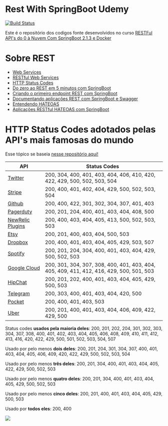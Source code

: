 # Rest With SpringBoot Udemy

[![Build Status](https://travis-ci.org/leandrocgsi/RestWithSpringBootUdemy.svg?branch=master)](https://travis-ci.org/leandrocgsi/RestWithSpringBootUdemy)

Este é o repositório dos codigos fonte desenvolvidos no curso [RESTFul API's do 0 à Nuvem Com SpringBoot 2.1.3 e Docker](https://www.udemy.com/restful-apis-do-0-a-nuvem-com-springboot-e-docker/?couponCode=GTHB_FLASH_SALE2019)

# Sobre REST

* [Web Services](http://www.semeru.com.br/blog/web-services/)
* [RESTful Web Services](http://www.semeru.com.br/blog/restful-web-services/)
* [HTTP Status Codes](http://www.semeru.com.br/blog/http-status-codes-em-servicos-rest/)
* [Do zero ao REST em 5 minutos com SpringBoot](http://www.semeru.com.br/blog/do-zero-ao-rest-em-5-minutos-com-springboot/)
* [Criando o primeiro endpoint REST com SpringBoot](http://www.semeru.com.br/blog/criando-o-primeiro-endpoint-rest-com-springboot/)
* [Documentando aplicações REST com SpringBoot e Swagger](http://www.semeru.com.br/blog/documentando-aplicacoes-restfull-com-springboot-e-swagger/)
* [Entendendo HATEOAS](http://www.semeru.com.br/blog/entendendo_hateoas/)
* [Aplicações RESTful HATEOAS com SpringBoot](http://www.semeru.com.br/blog/aplicacoes-restfull-hateoas-com-springboot/)


# HTTP Status Codes adotados pelas API's mais famosas do mundo

Esse tópico se baseia [nesse repositório aqui!](https://gist.github.com/vkostyukov/32c84c0c01789425c29a#file-statuses-md)

|API                   | Status Codes                                                                             |
|----------------------|------------------------------------------------------------------------------------------|
|[Twitter][tw]         | 200, 304, 400, 401, 403, 404, 406, 410, 420, 422, 429, 500, 502, 503, 504                |
|[Stripe][stripe]      | 200, 400, 401, 402, 404, 429, 500, 502, 503, 504                                         |
|[Github][gh]          | 200, 400, 422, 301, 302, 304, 307, 401, 403                                              |
|[Pagerduty][pd]       | 200, 201, 204, 400, 401, 403, 404, 408, 500                                              |
|[NewRelic Plugins][nr]| 200, 400, 403, 404, 405, 413, 500, 502, 503, 503                                         |
|[Etsy][etsy]          | 200, 201, 400, 403, 404, 500, 503                                                        |
|[Dropbox][db]         | 200, 400, 401, 403, 404, 405, 429, 503, 507                                              |
|[Spotify][spf]        | 200, 201, 204, 304, 400, 401, 403, 404, 429, 500, 502, 503                               |
|[Google Cloud][gc]    | 200, 301, 304, 307, 308, 400, 401, 403, 404, 405, 409, 411, 412, 416, 429, 500, 501, 503 |
|[HipChat][hc]         | 200, 201, 202, 400, 401, 403, 404, 405, 429, 500, 503                                    |
|[Telegram][tg]        | 200, 303, 400, 401, 403, 404, 420, 500                                                   |
|[Pocket][pk]          | 200, 400, 401, 403, 503                                                                  |
|[Uber][ub]            | 200, 201, 400, 401, 403, 404, 406, 409, 422, 429, 500                                    |


Status codes **usados pela maioria deles**: 200, 201, 202, 204, 301, 302, 303, 304, 307, 308, 400, 401, 402, 403, 404, 405, 406, 408, 409, 410, 411, 412, 413, 416, 420, 422, 429, 500, 501, 502, 503, 504, 507

Usado por pelo menos **dois deles**: 200, 201, 204, 301, 304, 307, 400, 401, 403, 404, 405, 406, 409, 420, 422, 429, 500, 502, 503, 504

Usado por pelo menos **três deles**: 200, 201, 304, 400, 401, 403, 404, 405, 422, 429, 500, 502, 503

Usado por pelo menos **quatro deles**: 200, 201, 304, 400, 401, 403, 404, 405, 429, 500, 502, 503

Usado por pelo menos **cinco deles**: 200, 201, 400, 401, 403, 404, 405, 429, 500, 503

Usado por **todos eles**: 200, 400

[tw]: https://dev.twitter.com/overview/api/response-codes
[stripe]: https://stripe.com/docs/api#errors
[gh]: https://developer.github.com/v3/#client-errors
[pd]: https://developer.pagerduty.com/documentation/rest/errors
[nr]: https://docs.newrelic.com/docs/plugins/plugin-developer-resources/developer-reference/plugin-api-responses-error-codes
[etsy]: https://www.etsy.com/developers/documentation/getting_started/api_basics#section_standard_response_codes
[db]: https://www.dropbox.com/developers-v1/core/docs
[spf]: https://developer.spotify.com/web-api/user-guide/
[gc]: https://cloud.google.com/storage/docs/json_api/v1/status-codes#http-status-and-error-codes
[hc]: https://www.hipchat.com/docs/apiv2/response_codes
[tg]: https://core.telegram.org/api/errors
[pk]: https://getpocket.com/developer/docs/errors
[ub]: https://developer.uber.com/v1/api-reference/

[<img src="https://github.com/leandrocgsi/RestWithSpringBootUdemy/blob/master/Images/udemy.png?raw=true">](https://www.udemy.com/restful-apis-do-0-a-nuvem-com-springboot-e-docker/?couponCode=GTHB_FLASH_SALE2019)
